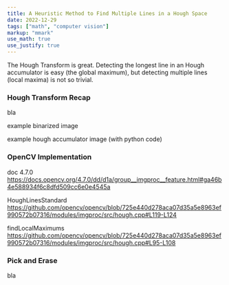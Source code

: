 ```yaml
---
title: A Heuristic Method to Find Multiple Lines in a Hough Space
date: 2022-12-29
tags: ["math", "computer vision"]
markup: "mmark"
use_math: true
use_justify: true
---
```


The Hough Transform is great. Detecting the longest line in an Hough accumulator is easy (the global maximum), but detecting multiple lines (local maxima) is not so trivial.

<!--more-->



### Hough Transform Recap

bla


example binarized image

example hough accumulator image (with python code)


### OpenCV Implementation


doc 4.7.0
https://docs.opencv.org/4.7.0/dd/d1a/group__imgproc__feature.html#ga46b4e588934f6c8dfd509cc6e0e4545a

HoughLinesStandard
https://github.com/opencv/opencv/blob/725e440d278aca07d35a5e8963ef990572b07316/modules/imgproc/src/hough.cpp#L119-L124

findLocalMaximums
https://github.com/opencv/opencv/blob/725e440d278aca07d35a5e8963ef990572b07316/modules/imgproc/src/hough.cpp#L95-L108


### Pick and Erase

bla


